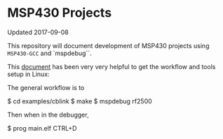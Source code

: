 # MSP430 Projects
Updated 2017-09-08

This repository will document development of MSP430 projects using `MSP430-GCC` and `mspdebug``.

This [document](http://www.phas.ubc.ca/~michal/phys319/tools_install-linux.pdf) has been very very helpful to get the workflow and tools setup in Linux:


The general workflow is to

$ cd examples/cblink
$ make
$ mspdebug rf2500

Then when in the debugger,

$ prog main.elf
CTRL+D



